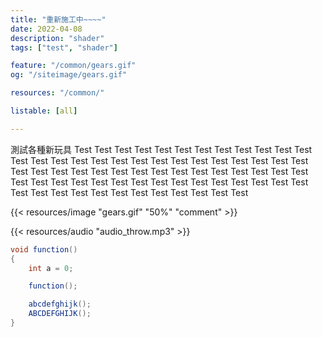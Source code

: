 ```yaml
---
title: "重新施工中~~~~"
date: 2022-04-08
description: "shader"
tags: ["test", "shader"]

feature: "/common/gears.gif"
og: "/siteimage/gears.gif"

resources: "/common/"

listable: [all]

---
```


測試各種新玩具 Test Test Test Test Test Test Test Test Test Test Test Test Test Test Test Test Test Test Test Test Test Test Test Test Test Test Test Test Test Test Test Test Test Test Test Test Test Test Test Test Test Test Test Test Test Test Test Test Test Test Test Test Test Test Test Test Test Test Test Test Test Test Test Test Test Test Test Test Test

<!--more-->

{{< resources/image "gears.gif" "50%" "comment" >}}

{{< resources/audio "audio_throw.mp3" >}}


```cs
void function()
{
    int a = 0;

    function();

    abcdefghijk();
    ABCDEFGHIJK();
}
```